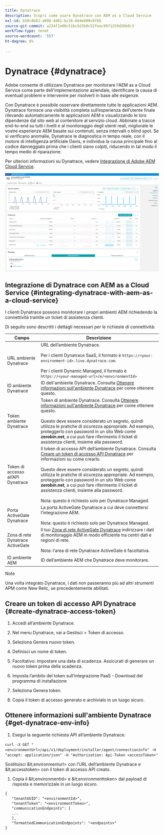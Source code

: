 ```yaml
---
title: Dynatrace
description: Scopri come usare Dynatrace con AEM as a Cloud Service
exl-id: b58c8b82-a098-4d81-bc36-664e890c8f66
source-git-commit: a234f2a00c51bcb23b0c52feac9971259d26b8c3
workflow-type: tm+mt
source-wordcount: '557'
ht-degree: 0%

---
```


# Dynatrace {#dynatrace}

Adobe consente di utilizzare Dynatrace per monitorare l&#39;AEM as a Cloud Service come parte dell&#39;implementazione aziendale, identificare la causa di eventuali problemi e intervenire per risolverli in base alle esigenze.

Con Dynatrace è possibile osservare direttamente tutte le applicazioni AEM. Dynatrace fornisce una visibilità completa sull’esperienza dell’utente finale rilevando automaticamente le applicazioni AEM e visualizzando le loro dipendenze dal sito web al contenitore al servizio cloud. Abbinate a tracce end-to-end su tutti i livelli e al monitoraggio degli utenti reali, migliorate le vostre esperienze AEM basate sui contenuti, senza intervalli o blind spot. Se si verificano anomalie, Dynatrace le diagnostica in tempo reale, con il motore di intelligenza artificiale Davis, e individua la causa principale fino al codice danneggiato prima che i clienti siano colpiti, riducendo in tal modo il tempo medio di riparazione.

Per ulteriori informazioni su Dynatrace, vedere [Integrazione di Adobe AEM Cloud Service](https://www.dynatrace.com/hub/detail/adobe-experience-manager-1/).

![Metriche delle prestazioni di authoring e pubblicazione AEM](/help/implementing/cloud-manager/assets/dynatrace-performance-metrics.png)

## Integrazione di Dynatrace con AEM as a Cloud Service {#integrating-dynatrace-with-aem-as-a-cloud-service}

I clienti Dynatrace possono monitorare i propri ambienti AEM richiedendo la connettività tramite un ticket di assistenza clienti.

Di seguito sono descritti i dettagli necessari per le richieste di connettività:

| **Campo** | **Descrizione** |
|---|---|
| URL ambiente Dynatrace | URL dell’ambiente Dynatrace.<br><br>Per i clienti Dynatrace SaaS, il formato è `https://<your-environment-id>.live.dynatrace.com`.<br><br>Per i clienti Dynamic Managed, il formato è `https://<your-managed-url>/e/<environmentId>` |
| ID ambiente Dynatrace | ID dell&#39;ambiente Dynatrace. Consulta [Ottenere informazioni sull&#39;ambiente Dynatrace](#get-dynatrace-env-info) per come ottenere questo. |
| Token ambiente Dynatrace | Token di ambiente Dynatrace. Consulta [Ottenere informazioni sull&#39;ambiente Dynatrace](#get-dynatrace-env-info) per come ottenere questo.<br><br>Questo deve essere considerato un segreto, quindi utilizza le pratiche di sicurezza appropriate. Ad esempio, proteggerlo con password in un sito Web come **zerobin.net**, a cui può fare riferimento il ticket di assistenza clienti, insieme alla password. |
| Token di accesso all’API Dynatrace | Il token di accesso API dell’ambiente Dynatrace.  Consulta [Creare un token di accesso API Dynatrace](#create-dynatrace-access-token) per informazioni su come crearlo.<br><br>Questo deve essere considerato un segreto, quindi utilizza le pratiche di sicurezza appropriate. Ad esempio, proteggerlo con password in un sito Web come **zerobin.net**, a cui può fare riferimento il ticket di assistenza clienti, insieme alla password.<br><br>Nota: questo è richiesto solo per Dynatrace Managed. |
| Porta ActiveGate Dynatrace | La porta ActiveGate Dynatrace a cui deve connettersi l’integrazione AEM.<br><br>Nota: questo è richiesto solo per Dynatrace Managed. |
| Zona di rete Dynatrace ActiveGate | Il tuo [Zona di rete ActiveGate Dynatrace](https://docs.dynatrace.com/docs/manage/network-zones) indirizzare i dati di monitoraggio AEM in modo efficiente tra centri dati e regioni di rete.<br><br>Nota: l&#39;area di rete Dynatrace ActiveGate è facoltativa. |
| ID ambiente AEM | ID dell’ambiente AEM che Dynatrace deve monitorare. |

>[!NOTE]
>
>Una volta integrato Dynatrace, i dati non passeranno più ad altri strumenti APM come New Relic, se precedentemente abilitati.


## Creare un token di accesso API Dynatrace {#create-dynatrace-access-token}

1. Accedi all’ambiente Dynatrace.
1. Nel menu Dynatrace, vai a Gestisci > Token di accesso.
1. Seleziona Genera nuovo token.
1. Definisci un nome di token.

1. Facoltativo: impostare una data di scadenza. Assicurati di generare un nuovo token prima della scadenza.
1. Imposta l’ambito del token sull’integrazione PaaS - Download del programma di installazione
1. Seleziona Genera token.
1. Copia il token di accesso generato e archivialo in un luogo sicuro.


## Ottenere informazioni sull&#39;ambiente Dynatrace {#get-dynatrace-env-info}

1. Esegui la seguente richiesta API all’ambiente Dynatrace:

`curl -X GET "<environmentUrl>/api/v1/deployment/installer/agent/connectioninfo" -H "accept: application/json" -H "Authorization: Api-Token <accessToken>"`

Sostituisci \&lt;environmenturl> con l’URL dell’ambiente Dynatrace e \&lt;accesstoken> con il token di accesso API creato.

1. Copia il \&lt;environmentid> e \&lt;environmenttoken> dal payload di risposta e memorizzale in un luogo sicuro.

```
{
   "tenantUUID": "<environmentId>",
   "tenantToken": "<environmentToken>",
   "communicationEndpoints": [
   ... 
   ],
   "formattedCommunicationEndpoints": "<endpoints>" 
}
```


